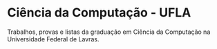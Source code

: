 # Ciência da Computação - UFLA
Trabalhos, provas e listas da graduação em Ciência da Computação na Universidade Federal de Lavras.
